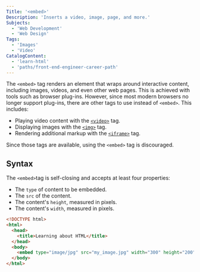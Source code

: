 ```yaml
---
Title: '<embed>'
Description: 'Inserts a video, image, page, and more.'
Subjects:
  - 'Web Development'
  - 'Web Design'
Tags:
  - 'Images'
  - 'Video'
CatalogContent:
  - 'learn-html'
  - 'paths/front-end-engineer-career-path'
---
```


The `<embed>` tag renders an element that wraps around interactive content, including images, videos, and even other web pages. This is achieved with tools such as browser plug-ins. However, since most modern browsers no longer support plug-ins, there are other tags to use instead of `<embed>`. This includes:

- Playing video content with the [`<video>`](https://www.codecademy.com/resources/docs/html/tags/video) tag.
- Displaying images with the [`<img>`](https://www.codecademy.com/resources/docs/html/tags/img) tag.
- Rendering additional markup with the [`<iframe>`](https://www.codecademy.com/resources/docs/html/tags/iframe) tag.

Since those tags are available, using the `<embed>` tag is discouraged.

## Syntax

The `<embed>`tag is self-closing and accepts at least four properties:

- The `type` of content to be embedded.
- The `src` of the content.
- The content's `height`, measured in pixels.
- The content's `width`, measured in pixels.

```html
<!DOCTYPE html>
<html>
  <head>
    <title>Learning about HTML</title>
  </head>
  <body>
    <embed type="image/jpg" src="my_image.jpg" width="300" height="200" />
  </body>
</html>
```
